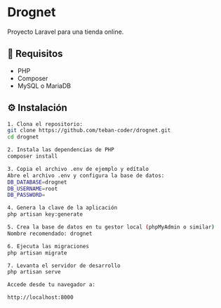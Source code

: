# Drognet

Proyecto Laravel para una tienda online.

## 🚀 Requisitos

- PHP 
- Composer
- MySQL o MariaDB

## ⚙️ Instalación

```bash
1. Clona el repositorio:
git clone https://github.com/teban-coder/drognet.git
cd drognet

2. Instala las dependencias de PHP
composer install

3. Copia el archivo .env de ejemplo y edítalo
Abre el archivo .env y configura la base de datos:
DB_DATABASE=drognet
DB_USERNAME=root
DB_PASSWORD=

4. Genera la clave de la aplicación
php artisan key:generate

5. Crea la base de datos en tu gestor local (phpMyAdmin o similar)
Nombre recomendado: drognet

6. Ejecuta las migraciones
php artisan migrate

7. Levanta el servidor de desarrollo
php artisan serve

Accede desde tu navegador a:

http://localhost:8000










